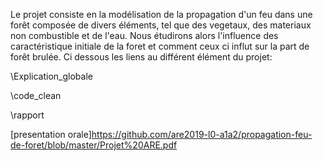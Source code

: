 Le projet consiste en la modélisation de la propagation d'un feu dans une forêt composée de divers éléments, tel que des vegetaux, des materiaux non combustible et de l'eau.
Nous étudirons alors l'influence des caractéristique initiale de la foret et comment ceux ci influt sur la part de forêt brulée.
Ci dessous les liens au différent élément du projet:

\Explication_globale

\code_clean 

\rapport

[presentation orale]<https://github.com/are2019-l0-a1a2/propagation-feu-de-foret/blob/master/Projet%20ARE.pdf>
